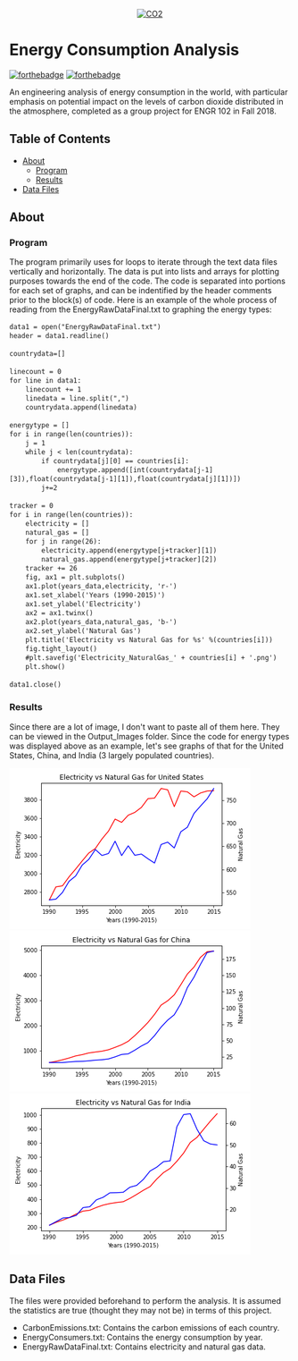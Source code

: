 <p align="center">
  <a href="https://icons8.com/icons/set/carbon-dioxide"><img src="https://img.icons8.com/dusk/2x/co2.png" alt="CO2" height="100" width="200"></a>
</p>

# Energy Consumption Analysis

[![forthebadge](https://forthebadge.com/images/badges/made-with-python.svg)](http://forthebadge.com)
[![forthebadge](https://forthebadge.com/images/badges/powered-by-electricity.svg)](http://forthebadge.com)

An engineering analysis of energy consumption in the world, with particular emphasis on potential impact on the levels of carbon dioxide distributed in the atmosphere, completed as a group project for ENGR 102 in Fall 2018. 

## Table of Contents

- [About](#about)
  - [Program](#program)
  - [Results](#results)
- [Data Files](#data-files)

## About

### Program

The program primarily uses for loops to iterate through the text data files vertically and horizontally. The data is put into lists and arrays for plotting purposes towards the end of the code. The code is separated into portions for each set of graphs, and can be indentified by the header comments prior to the block(s) of code. Here is an example of the whole process of reading from the EnergyRawDataFinal.txt to graphing the energy types:

```
data1 = open("EnergyRawDataFinal.txt")
header = data1.readline()

countrydata=[]

linecount = 0
for line in data1:
    linecount += 1
    linedata = line.split(",")
    countrydata.append(linedata)

energytype = []
for i in range(len(countries)):
    j = 1
    while j < len(countrydata):
        if countrydata[j][0] == countries[i]:
            energytype.append([int(countrydata[j-1][3]),float(countrydata[j-1][1]),float(countrydata[j][1])])
        j+=2

tracker = 0
for i in range(len(countries)):
    electricity = []
    natural_gas = []
    for j in range(26):
        electricity.append(energytype[j+tracker][1])
        natural_gas.append(energytype[j+tracker][2])
    tracker += 26
    fig, ax1 = plt.subplots()
    ax1.plot(years_data,electricity, 'r-')
    ax1.set_xlabel('Years (1990-2015)')
    ax1.set_ylabel('Electricity')
    ax2 = ax1.twinx()
    ax2.plot(years_data,natural_gas, 'b-')
    ax2.set_ylabel('Natural Gas')
    plt.title('Electricity vs Natural Gas for %s' %(countries[i]))
    fig.tight_layout()
    #plt.savefig('Electricity_NaturalGas_' + countries[i] + '.png')
    plt.show()

data1.close()
```

### Results

Since there are a lot of image, I don't want to paste all of them here. They can be viewed in the Output_Images folder. Since the code for energy types was displayed above as an example, let's see graphs of that for the United States, China, and India (3 largely populated countries). 

<img src="Output_Images/Electricity_NaturalGas_United States.png" alt="USA"> <img src="Output_Images/Electricity_NaturalGas_China.png" alt="China"> <img src="Output_Images/Electricity_NaturalGas_India.png" alt="India">

## Data Files

The files were provided beforehand to perform the analysis. It is assumed the statistics are true (thought they may not be) in terms of this project.

- CarbonEmissions.txt: Contains the carbon emissions of each country.
- EnergyConsumers.txt: Contains the energy consumption by year.
- EnergyRawDataFinal.txt: Contains electricity and natural gas data.
